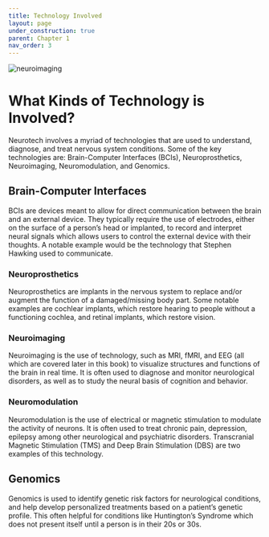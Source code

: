 ```yaml
---
title: Technology Involved
layout: page
under_construction: true
parent: Chapter 1
nav_order: 3
---
```

<img src="https://postybaloney.github.io/ntab_edu_textbook1/assets/images/neuroimaging.webp" alt="neuroimaging" />

# What Kinds of Technology is Involved?
Neurotech involves a myriad of technologies that are used to understand, diagnose, and treat nervous system conditions. Some of the key technologies are: Brain-Computer Interfaces (BCIs), Neuroprosthetics, Neuroimaging, Neuromodulation, and Genomics.

## Brain-Computer Interfaces
BCIs are devices meant to allow for direct communication between the brain and an external device. They typically require the use of electrodes, either on the surface of a person’s head or implanted, to record and interpret neural signals which allows users to control the external device with their thoughts. A notable example would be the technology that Stephen Hawking used to communicate.

### Neuroprosthetics
Neuroprosthetics are implants in the nervous system to replace and/or augment the function of a damaged/missing body part. Some notable examples are cochlear implants, which restore hearing to people without a functioning cochlea, and retinal implants, which restore vision.

### Neuroimaging
Neuroimaging is the use of technology, such as MRI, fMRI, and EEG (all which are covered later in this book) to visualize structures and functions of the brain in real time. It is often used to diagnose and monitor neurological disorders, as well as to study the neural basis of cognition and behavior.

### Neuromodulation
Neuromodulation is the use of electrical or magnetic stimulation to modulate the activity of neurons. It is often used to treat chronic pain, depression, epilepsy among other neurological and psychiatric disorders. Transcranial Magnetic Stimulation (TMS) and Deep Brain Stimulation (DBS) are two examples of this technology.

## Genomics
Genomics is used to identify genetic risk factors for neurological conditions, and help develop personalized treatments based on a patient’s genetic profile. This often helpful for conditions like Huntington’s Syndrome which does not present itself until a person is in their 20s or 30s.
